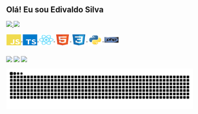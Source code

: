 ## Olá! Eu sou Edivaldo Silva
 <div>
  <a href="https://github.com/piqueno43">
  <img height="180em" src="https://github-readme-stats.vercel.app/api?username=piqueno43&show_icons=true&theme=dracula&include_all_commits=true&count_private=true"/>
  <img height="180em" src="https://github-readme-stats.vercel.app/api/top-langs/?username=piqueno43&layout=compact&langs_count=7&theme=dracula"/>
</div>
<div style="display: inline_block"><br>
  <img align="center" alt="Piqueno43-Js" height="30" width="40" src="https://raw.githubusercontent.com/devicons/devicon/master/icons/javascript/javascript-plain.svg">
  <img align="center" alt="Piqueno43-Ts" height="30" width="40" src="https://raw.githubusercontent.com/devicons/devicon/master/icons/typescript/typescript-plain.svg">
  <img align="center" alt="Piqueno43-React" height="30" width="40" src="https://raw.githubusercontent.com/devicons/devicon/master/icons/react/react-original.svg">
  <img align="center" alt="Piqueno43-HTML" height="30" width="40" src="https://raw.githubusercontent.com/devicons/devicon/master/icons/html5/html5-original.svg">
  <img align="center" alt="Piqueno43-CSS" height="30" width="40" src="https://raw.githubusercontent.com/devicons/devicon/master/icons/css3/css3-original.svg">
  <img align="center" alt="Piqueno43-Python" height="30" width="40" src="https://raw.githubusercontent.com/devicons/devicon/master/icons/python/python-original.svg">
  <img align="center" alt="Piqueno43-Csharp" height="30" width="40" src="https://raw.githubusercontent.com/devicons/devicon/master/icons/php/php-original.svg"> 
</div>
  
  ##
<div>   
  <a href="https://instagram.com/piqueno43" target="_blank"><img src="https://img.shields.io/badge/-Instagram-%23E4405F?style=for-the-badge&logo=instagram&logoColor=white" target="_blank"></a> 	  
  <a href = "mailto:oi@edivaldo.dev"><img src="https://img.shields.io/badge/-Mail-%23333?style=for-the-badge&logo=mail&logoColor=white" target="_blank"></a>
  <a href="https://www.linkedin.com/in/edivaldosilva" target="_blank"><img src="https://img.shields.io/badge/-LinkedIn-%230077B5?style=for-the-badge&logo=linkedin&logoColor=white" target="_blank"></a> 
 
  ![Snake animation](https://github.com/piqueno43/piqueno43/blob/output/github-contribution-grid-snake.svg)
 
</div>

